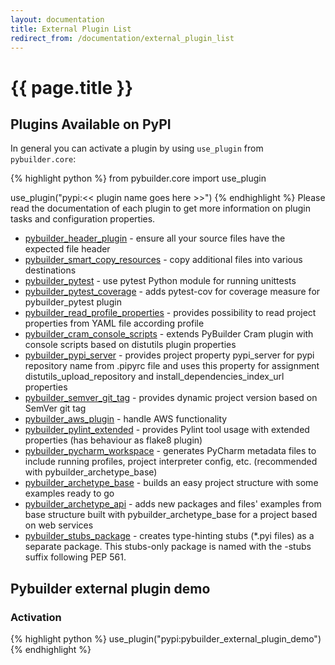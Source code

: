 ```yaml
---
layout: documentation
title: External Plugin List
redirect_from: /documentation/external_plugin_list
---
```


# {{ page.title }}

## Plugins Available on PyPI

In general you can activate a plugin by using `use_plugin` from `pybuilder.core`:

{% highlight python %}
from pybuilder.core import use_plugin

use_plugin("pypi:<< plugin name goes here >>")
{% endhighlight %}
Please read the documentation of each plugin to get more information on plugin tasks and configuration properties.

* [pybuilder_header_plugin](https://github.com/cowst/pybuilder_header_plugin) - ensure all your source files have the expected file header
* [pybuilder_smart_copy_resources](https://github.com/margru/pybuilder-smart-copy-resources) - copy additional files into various destinations
* [pybuilder_pytest](https://github.com/AlexeySanko/pybuilder_pytest) - use pytest Python module for running unittests
* [pybuilder_pytest_coverage](https://github.com/AlexeySanko/pybuilder_pytest_coverage) - adds pytest-cov for coverage measure for pybuilder_pytest plugin
* [pybuilder_read_profile_properties](https://github.com/AlexeySanko/pybuilder_read_profile_properties) - provides possibility to read project properties from YAML file according profile
* [pybuilder_cram_console_scripts](https://github.com/AlexeySanko/pybuilder_cram_console_scripts) - extends PyBuilder Cram plugin with console scripts based on distutils plugin properties
* [pybuilder_pypi_server](https://github.com/AlexeySanko/pybuilder_pypi_server) - provides project property pypi_server for pypi repository name from .pipyrc file and uses this property for assignment distutils_upload_repository and install_dependencies_index_url properties
* [pybuilder_semver_git_tag](https://github.com/AlexeySanko/pybuilder_semver_git_tag) - provides dynamic project version based on SemVer git tag
* [pybuilder_aws_plugin](https://github.com/immobilienscout24/pybuilder_aws_plugin) - handle AWS functionality
* [pybuilder_pylint_extended](https://github.com/AlexeySanko/pybuilder_pylint_extended) - provides Pylint tool usage with extended properties (has behaviour as flake8 plugin)
* [pybuilder_pycharm_workspace](https://github.com/yeuk0/pybuilder-pycharm-workspace) - generates PyCharm metadata files to include running profiles, project interpreter config, etc. (recommended with pybuilder_archetype_base)
* [pybuilder_archetype_base](https://github.com/yeuk0/pybuilder-archetype-base) - builds an easy project structure with some examples ready to go
* [pybuilder_archetype_api](https://github.com/yeuk0/pybuilder-archetype-api) - adds new packages and files' examples from base structure built with pybuilder_archetype_base for a project based on web services
* [pybuilder_stubs_package](https://github.com/chylek/pybuilder-stubs-package) - creates type-hinting stubs (\*.pyi files) as a separate package. This stubs-only package is named with the -stubs suffix following PEP 561.


## Pybuilder external plugin demo

### Activation
{% highlight python %}
use_plugin("pypi:pybuilder_external_plugin_demo")
{% endhighlight %}
